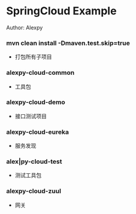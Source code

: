 # SpringCloud Example

Author: Alexpy

### mvn clean install -Dmaven.test.skip=true
- 打包所有子项目

### alexpy-cloud-common
- 工具包
### alexpy-cloud-demo
- 接口测试项目
### alexpy-cloud-eureka
- 服务发现
### alex|py-cloud-test
- 测试工具包
### alexpy-cloud-zuul
- 网关


